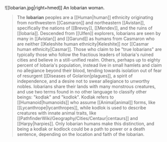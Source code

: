 ![[Iobarian.jpg|right+hmed]] 
 An Iobarian woman.
> The **Iobarian** peoples are a [[Human|human]] ethnicity originating from northwestern [[Casmaron]] and northeastern [[Avistan]], specifically the nations of [[Brevoy]], [[Mendev]], and the ruins of [[Iobaria]]. Descended from [[Ulfen]] explorers, Iobarians are seen by many in [[Avistan]] and [[Garund]] as humans from Casmaron who are neither [[Keleshite human ethnicity|Keleshite]] nor [[Casmar human ethnicity|Casmar]]. Those who claim to be "true Iobarians" are typically those who follow the fractious leaders of Iobaria's ruined cities and believe in a still-unified realm. Others, perhaps up to eighty percent of Iobaria's population, instead live in small hamlets and claim no allegiance beyond their blood, tending towards isolation out of fear of resurgent [[Diseases of Golarion|plagues]], a spirit of independence, and a desire not to swear allegiance to unworthy nobles.
> Iobarians share their lands with many monstrous creatures, and use two terms found in no other language to classify other beings: "kodlak" and "kodlok". Kodlak refers to [[Humanoid|humanoids]] who assume [[Animal|animal]] forms, like [[Lycanthrope|lycanthropes]], while kodlok is used to describe creatures with innate animal traits, like [[PathfinderWiki/Geography/Cities/Centaur|centaurs]] and [[Harpy|harpies]]. Only Iobarian humans make this distinction, and being a kodlak or kodlock could be a path to power or a death sentence, depending on the location and faith of the Iobarian. 








